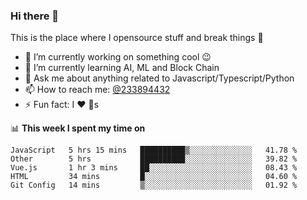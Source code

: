 ### Hi there 👋

<!--
**a233894432/a233894432** is a ✨ _special_ ✨ repository because its `README.md` (this file) appears on your GitHub profile.

Here are some ideas to get you started:

- 🔭 I’m currently working on ...
- 🌱 I’m currently learning ...
- 👯 I’m looking to collaborate on ...
- 🤔 I’m looking for help with ...
- 💬 Ask me about ...
- 📫 How to reach me: ...
- 😄 Pronouns: ...
- ⚡ Fun fact: ...
-->
 
 
This is the place where I opensource stuff and break things :rofl:

- 🔭 I’m currently working on something cool :wink:
- 🌱 I’m currently learning AI, ML and Block Chain
- 💬 Ask me about anything related to Javascript/Typescript/Python
- 📫 How to reach me: [@233894432](https://twitter.com/233894432)
- ⚡ Fun fact: I :heart: :dog:s

📊 **This week I spent my time on**
<!--START_SECTION:waka-->
```text
JavaScript   5 hrs 15 mins   ██████████▒░░░░░░░░░░░░░░   41.78 % 
Other        5 hrs           ██████████░░░░░░░░░░░░░░░   39.82 % 
Vue.js       1 hr 3 mins     ██░░░░░░░░░░░░░░░░░░░░░░░   08.43 % 
HTML         34 mins         █░░░░░░░░░░░░░░░░░░░░░░░░   04.60 % 
Git Config   14 mins         ▒░░░░░░░░░░░░░░░░░░░░░░░░   01.92 % 
```
<!--END_SECTION:waka-->
